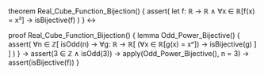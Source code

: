theorem Real_Cube_Function_Bijection() {
  assert(
    let f: ℝ → ℝ ∧
    ∀x ∈ ℝ[f(x) = x³] →
    isBijective(f)
  )
} ↔

proof Real_Cube_Function_Bijection() {
  lemma Odd_Power_Bijective() {
    assert(
      ∀n ∈ ℤ[
        isOdd(n) →
        ∀g: ℝ → ℝ[
          (∀x ∈ ℝ[g(x) = xⁿ]) →
          isBijective(g)
        ]
      ]
    )
  } →
  assert(3 ∈ ℤ ∧ isOdd(3)) →
  apply(Odd_Power_Bijective(), n = 3) →
  assert(isBijective(f))
}
